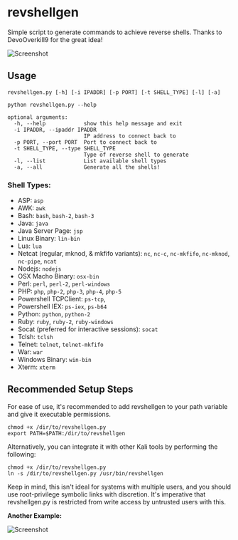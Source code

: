 # revshellgen
Simple script to generate commands to achieve reverse shells. Thanks to DevoOverkill9 for the great idea!

![Screenshot](https://user-images.githubusercontent.com/45709553/54481816-b75ff180-4807-11e9-84db-17aadd39799c.PNG)

## Usage

```
revshellgen.py [-h] [-i IPADDR] [-p PORT] [-t SHELL_TYPE] [-l] [-a]

python revshellgen.py --help

optional arguments:
  -h, --help            show this help message and exit
  -i IPADDR, --ipaddr IPADDR
                        IP address to connect back to
  -p PORT, --port PORT  Port to connect back to
  -t SHELL_TYPE, --type SHELL_TYPE
                        Type of reverse shell to generate
  -l, --list            List available shell types
  -a, --all             Generate all the shells!
```

### Shell Types:

- ASP: `asp`
- AWK: `awk`
- Bash: `bash`, `bash-2`, `bash-3`
- Java: `java`
- Java Server Page: `jsp`
- Linux Binary: `lin-bin`
- Lua: `lua`
- Netcat (regular, mknod, & mkfifo variants): `nc`, `nc-c`, `nc-mkfifo`, `nc-mknod`, `nc-pipe`, `ncat`
- Nodejs: `nodejs`
- OSX Macho Binary: `osx-bin`
- Perl: `perl`, `perl-2`, `perl-windows`
- PHP: `php`, `php-2`, `php-3`, `php-4`, `php-5`
- Powershell TCPClient: `ps-tcp`, 
- Powershell IEX: `ps-iex`, `ps-b64`
- Python: `python`, `python-2`
- Ruby: `ruby`, `ruby-2`, `ruby-windows`
- Socat (preferred for interactive sessions): `socat`
- Tclsh: `tclsh`
- Telnet: `telnet`, `telnet-mkfifo`
- War: `war`
- Windows Binary: `win-bin`
- Xterm: `xterm`

## Recommended Setup Steps

For ease of use, it's recommended to add revshellgen to your path variable and give it executable permissions. 

```
chmod +x /dir/to/revshellgen.py
export PATH=$PATH:/dir/to/revshellgen
```

Alternatively, you can integrate it with other Kali tools by performing the following:

```
chmod +x /dir/to/revshellgen.py
ln -s /dir/to/revshellgen.py /usr/bin/revshellgen
```

Keep in mind, this isn't ideal for systems with multiple users, and you should use root-privilege symbolic links with discretion. It's imperative that revshellgen.py is restricted from write access by untrusted users with this. 

**Another Example:**

![Screenshot](https://user-images.githubusercontent.com/45709553/54481815-b5962e00-4807-11e9-84a1-80c7901452c7.PNG)
